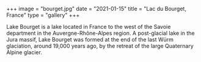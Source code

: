 +++
image = "bourget.jpg"
date = "2021-01-15"
title = "Lac du Bourget, France"
type = "gallery"
+++

Lake Bourget is a lake located in France to the west of the Savoie department in the Auvergne-Rhône-Alpes region. A post-glacial lake in the Jura massif, Lake Bourget was formed at the end of the last Würm glaciation, around 19,000 years ago, by the retreat of the large Quaternary Alpine glacier.